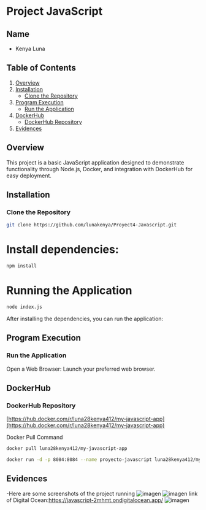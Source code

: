 # Project  JavaScript

## Name

- Kenya Luna

## Table of Contents

1. [Overview](#overview)
2. [Installation](#installation)
   - [Clone the Repository](#clone-the-repository)
3. [Program Execution](#program-execution)
   - [Run the Application](#run-the-application)
4. [DockerHub](#dockerhub)
   - [DockerHub Repository](#dockerhub-repository)
5. [Evidences](#evidences)

## Overview

This project is a basic JavaScript application designed to demonstrate functionality through Node.js, Docker, and integration with DockerHub for easy deployment.

## Installation
### Clone the Repository

```sh
git clone https://github.com/lunakenya/Proyect4-Javascript.git
```
# Install dependencies:

```sh
npm install
```
# Running the Application
```sh
node index.js
```
After installing the dependencies, you can run the application:

## Program Execution
### Run the Application

Open a Web Browser: Launch your preferred web browser.


## DockerHub
### DockerHub Repository

[https://hub.docker.com/r/luna28kenya412/my-javascript-app](https://hub.docker.com/r/luna28kenya412/my-javascript-app)

Docker Pull Command
```sh
docker pull luna28kenya412/my-javascript-app
```
```sh
docker run -d -p 8084:8084 --name proyecto-javascript luna28kenya412/my-javascript-app
```

## Evidences
-Here are some screenshots of the project running 
![imagen](https://github.com/user-attachments/assets/0682e58e-b96b-40e1-a6ff-d4f808cae234)
![imagen](https://github.com/user-attachments/assets/c19e06cb-f44f-4532-bed1-44f64c0e5f6e)
link of Digital Ocean:https://javascript-2mhmt.ondigitalocean.app/
![imagen](https://github.com/user-attachments/assets/79b0983d-ce3a-47bf-9b72-96957de4ad86)


